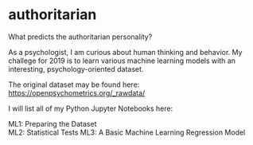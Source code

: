 # authoritarian
What predicts the authoritarian personality?

As a psychologist, I am curious about human thinking and behavior. 
My challege for 2019 is to learn various machine learning models with an interesting, psychology-oriented dataset.

The original dataset may be found here: https://openpsychometrics.org/_rawdata/

I will list all of my Python Jupyter Notebooks here:

ML1: Preparing the Dataset  
ML2: Statistical Tests
ML3: A Basic Machine Learning Regression Model
